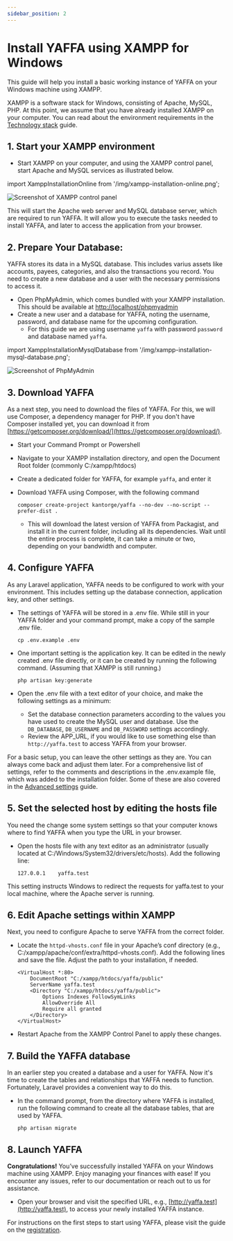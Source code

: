 ```yaml
---
sidebar_position: 2
---
```


# Install YAFFA using XAMPP for Windows

This guide will help you install a basic working instance of YAFFA on your Windows machine using XAMPP.

 XAMPP is a software stack for Windows, consisting of Apache, MySQL, PHP. At this point, we assume that you have already installed XAMPP on your computer. You can read about the environment requirements in the [Technology stack](./technology.md) guide.

## 1. Start your XAMPP environment

* Start XAMPP on your computer, and using the XAMPP control panel, start Apache and MySQL services as illustrated below.

import XamppInstallationOnline from '/img/xampp-installation-online.png';

<img src={XamppInstallationOnline} alt="Screenshot of XAMPP control panel" className="zoomable img-50" />

This will start the Apache web server and MySQL database server, which are required to run YAFFA. It will allow you to execute the tasks needed to install YAFFA, and later to access the application from your browser.

## 2. Prepare Your Database:

YAFFA stores its data in a MySQL database. This includes varius assets like accounts, payees, categories, and also the transactions you record. You need to create a new database and a user with the necessary permissions to access it.

* Open PhpMyAdmin, which comes bundled with your XAMPP installation. This should be available at [http://localhost/phpmyadmin](http://localhost/phpmyadmin)
* Create a new user and a database for YAFFA, noting the username, password, and database name for the upcoming configuration.
    * For this guide we are using username `yaffa` with password `password` and database named `yaffa`.

import XamppInstallationMysqlDatabase from '/img/xampp-installation-mysql-database.png';

<img src={XamppInstallationMysqlDatabase} alt="Screenshot of PhpMyAdmin" className="zoomable img-50" />

## 3. Download YAFFA

As a next step, you need to download the files of YAFFA. For this, we will use Composer, a dependency manager for PHP. If you don't have Composer installed yet, you can download it from [https://getcomposer.org/download/](https://getcomposer.org/download/).

* Start your Command Prompt or Powershell
* Navigate to your XAMPP installation directory, and open the Document Root folder (commonly C:/xampp/htdocs)
* Create a dedicated folder for YAFFA, for example `yaffa`, and enter it
* Download YAFFA using Composer, with the following command

    ```mdx
    composer create-project kantorge/yaffa --no-dev --no-script --prefer-dist .
    ```

    * This will download the latest version of YAFFA from Packagist, and install it in the current folder, including all its dependencies. Wait until the entire process is complete, it can take a minute or two, depending on your bandwidth and computer.


## 4. Configure YAFFA

As any Laravel application, YAFFA needs to be configured to work with your environment. This includes setting up the database connection, application key, and other settings.

* The settings of YAFFA will be stored in a .env file. While still in your YAFFA folder and your command prompt, make a copy of the sample .env file.

    ```mdx
    cp .env.example .env
    ```

* One important setting is the application key. It can be edited in the newly created .env file directly, or it can be created by running the following command. (Assuming that XAMPP is still running.)

    ```mdx
    php artisan key:generate
    ```

* Open the .env file with a text editor of your choice, and make the following settings as a minimum:
    * Set the database connection parameters according to the values you have used to create the MySQL user and database. Use the `DB_DATABASE`, `DB_USERNAME` and `DB_PASSWORD` settings accordingly.
    * Review the APP_URL, if you would like to use something else than `http://yaffa.test` to access YAFFA from your browser.

For a basic setup, you can leave the other settings as they are. You can always come back and adjust them later. For a comprehensive list of settings, refer to the comments and descriptions in the .env.example file, which was added to the installation folder. Some of these are also covered in the [Advanced settings](/resources/category/advanced-settings/) guide.

## 5. Set the selected host by editing the hosts file

You need the change some system settings so that your computer knows where to find YAFFA when you type the URL in your browser.

* Open the hosts file with any text editor as an administrator (usually located at C:/Windows/System32/drivers/etc/hosts). Add the following line:

    ```mdx
    127.0.0.1    yaffa.test
    ```

This setting instructs Windows to redirect the requests for yaffa.test to your local machine, where the Apache server is running.

## 6. Edit Apache settings within XAMPP

Next, you need to configure Apache to serve YAFFA from the correct folder.

* Locate the `httpd-vhosts.conf` file in your Apache’s conf directory (e.g., C:/xampp/apache/conf/extra/httpd-vhosts.conf). Add the following lines and save the file. Adjust the path to your installation, if needed.

    ```mdx
    <VirtualHost *:80>
        DocumentRoot "C:/xampp/htdocs/yaffa/public"
        ServerName yaffa.test
        <Directory "C:/xampp/htdocs/yaffa/public">
            Options Indexes FollowSymLinks
            AllowOverride All
            Require all granted
        </Directory>
    </VirtualHost>
    ```

* Restart Apache from the XAMPP Control Panel to apply these changes.

## 7. Build the YAFFA database

In an earlier step you created a database and a user for YAFFA. Now it's time to create the tables and relationships that YAFFA needs to function. Fortunately, Laravel provides a convenient way to do this.

* In the command prompt, from the directory where YAFFA is installed, run the following command to create all the database tables, that are used by YAFFA.

    ```mdx
    php artisan migrate
    ```

## 8. Launch YAFFA

**Congratulations!** You’ve successfully installed YAFFA on your Windows machine using XAMPP. Enjoy managing your finances with ease! If you encounter any issues, refer to our documentation or reach out to us for assistance.

* Open your browser and visit the specified URL, e.g., [http://yaffa.test](http://yaffa.test), to access your newly installed YAFFA instance.

For instructions on the first steps to start using YAFFA, please visit the guide on the [registration](../registration.md).